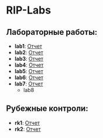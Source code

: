 # RIP-Labs
## Лабораторные работы:
+ **lab1**: [Отчет](https://github.com/Exepez/RIP-Labs/blob/master/lab1/%D0%9B%D0%B0%D0%B11.pdf)
+ **lab2**: [Отчет](https://github.com/Exepez/RIP-Labs/blob/master/lab2/%D0%9B%D0%B0%D0%B12.pdf)
+ **lab3**: [Отчет](https://github.com/Exepez/RIP-Labs/blob/master/lab3/%D0%9B%D0%B0%D0%B13.pdf)
+ **lab4**: [Отчет](https://github.com/Exepez/RIP-Labs/blob/master/lab4/%D0%9B%D0%B0%D0%B14.pdf)
+ **lab5**: [Отчет](https://github.com/Exepez/RIP-Labs/blob/master/lab5/%D0%9B%D0%B0%D0%B15.pdf)
+ **lab6**: [Отчет](https://github.com/Exepez/RIP-Labs/blob/master/lab6/%D0%9B%D0%B0%D0%B16.pdf)
+ **lab7**: [Отчет](https://github.com/Exepez/RIP-Labs/blob/master/lab7/%D0%9B%D0%B0%D0%B17.pdf)
  + lab8
## Рубежные контроли:
+ **rk1**: [Отчет](https://github.com/Exepez/RIP-Labs/blob/master/rk1/%D0%A0%D0%9A1.pdf)
+ **rk2**: [Отчет](https://github.com/Exepez/RIP-Labs/blob/master/rk2/%D0%A0%D0%9A2.pdf)
